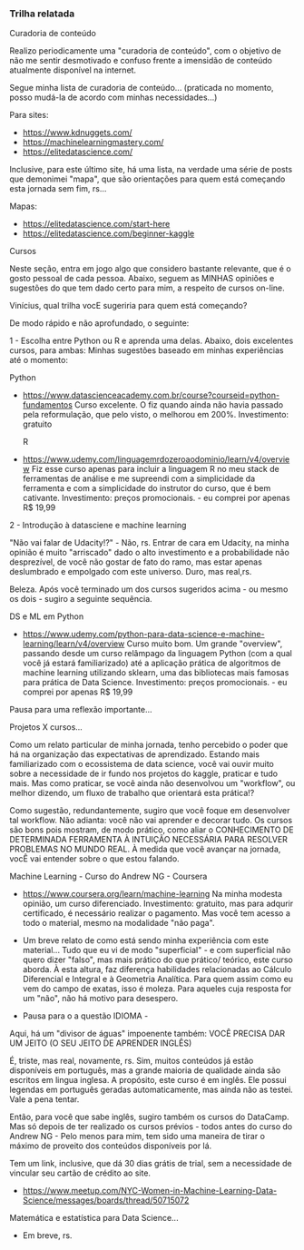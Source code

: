 ### Trilha relatada

Curadoria de conteúdo

Realizo periodicamente uma "curadoria de conteúdo", com o objetivo de não me sentir desmotivado e confuso frente a imensidão de conteúdo
atualmente disponível na internet. 

Segue minha lista de curadoria de conteúdo... (praticada no momento, posso mudá-la de acordo com minhas necessidades...)

Para sites:
- https://www.kdnuggets.com/
- https://machinelearningmastery.com/
- https://elitedatascience.com/

Inclusive, para este último site, há uma lista, na verdade uma série de posts que demonimei "mapa", que são orientações para quem está 
começando esta jornada sem fim, rs...

Mapas:
- https://elitedatascience.com/start-here
- https://elitedatascience.com/beginner-kaggle

Cursos

Neste seção, entra em jogo algo que considero bastante relevante, que é o gosto pessoal de cada pessoa. 
Abaixo, seguem as MINHAS opiniões e sugestões do que tem dado certo para mim, a respeito de cursos on-line.

Vinícius, qual trilha vocE sugeriria para quem está começando?

De modo rápido e não aprofundado, o seguinte:

1 - Escolha entre Python ou R e aprenda uma delas. Abaixo, dois excelentes cursos, para ambas:
  Minhas sugestões baseado em minhas experiências até o momento:
  
  Python
- https://www.datascienceacademy.com.br/course?courseid=python-fundamentos
  Curso excelente. O fiz quando ainda não havia passado pela reformulação, que pelo visto, o melhorou em 200%.
  Investimento: gratuito

  R
- https://www.udemy.com/linguagemrdozeroaodominio/learn/v4/overview
  Fiz esse curso apenas para incluir a linguagem R no meu stack de ferramentas de análise e me supreendi com a simplicidade da ferramenta
  e com a simplicidade do instrutor do curso, que é bem cativante. 
  Investimento: preços promocionais. - eu  comprei por apenas R$ 19,99

2 - Introdução à datasciene e machine learning

  "Não vai falar de Udacity!?" - Não, rs. Entrar de cara em Udacity, na minha opinião é muito "arriscado" dado o alto investimento e a probabilidade
  não desprezível, de você não gostar de fato do ramo, mas estar apenas deslumbrado e empolgado com este universo. Duro, mas real,rs. 
  
  Beleza. Após você terminado um dos cursos sugeridos acima - ou mesmo os dois - sugiro a seguinte sequência.
  
  DS e ML em Python
  - https://www.udemy.com/python-para-data-science-e-machine-learning/learn/v4/overview
  Curso muito bom. Um grande "overview", passando desde um curso relâmpago da linguagem Python (com a qual você já estará familiarizado)
  até a aplicação prática de algoritmos de machine learning utilizando sklearn, uma das bibliotecas mais famosas para prática de Data Science.
  Investimento: preços promocionais. - eu  comprei por apenas R$ 19,99
  
  Pausa para uma reflexão importante...
  
  Projetos X cursos...
  
  Como um relato particular de minha jornada, tenho percebido o poder que há na organização das expectativas de aprendizado. Estando mais familiarizado
  com o ecossistema de data science, você vai ouvir muito sobre a necessidade de ir fundo nos projetos do kaggle, praticar e tudo mais. Mas como praticar,
  se você ainda não desenvolvou um "workflow", ou melhor dizendo, um fluxo de trabalho que orientará esta prática!?
  
  Como sugestão, redundantemente, sugiro que você foque em desenvolver tal workflow. Não adianta: você não vai aprender e decorar tudo. Os cursos são bons pois
  mostram, de modo prático, como aliar o CONHECIMENTO DE DETERMINADA FERRAMENTA À INTUIÇÃO NECESSÁRIA PARA RESOLVER PROBLEMAS NO MUNDO REAL.
  À medida que você avançar na jornada, vocÊ vai entender sobre o que estou falando.

  Machine Learning - Curso do Andrew NG - Coursera
  - https://www.coursera.org/learn/machine-learning
  Na minha modesta opinião, um curso diferenciado. 
  Investimento: gratuito, mas para adqurir certificado, é necessário realizar o pagamento. Mas você tem acesso a todo o material, mesmo na modalidade "não paga".
  
  - Um breve relato de como está sendo minha experiência com este material...
  Tudo que eu vi de modo "superficial" - e com superficial não quero dizer "falso", mas mais prático do que prático/ teórico, este curso aborda.
  À esta altura, faz diferença habilidades relacionadas ao Cálculo Diferencial e Integral e à Geometria Analítica.
  Para quem assim como eu vem do campo de exatas, isso é moleza. Para aqueles cuja resposta for um "não", não há motivo para desespero.
  
  - Pausa para o a questão IDIOMA - 
  
  Aqui, há um "divisor de águas" impoenente também: VOCÊ PRECISA DAR UM JEITO (O SEU JEITO DE APRENDER INGLÊS)
  
  É, triste, mas real, novamente, rs. Sim, muitos conteúdos já estão disponíveis em português, mas a grande maioria de qualidade ainda são escritos em lingua inglesa.
  A propósito, este curso é em inglês. Ele possui legendas em português geradas automaticamente, mas ainda não as testei. Vale a pena tentar. 
  
  Então, para você que sabe inglês, sugiro também os cursos do DataCamp. Mas só depois de ter realizado os cursos prévios - todos antes do curso do Andrew NG - 
  Pelo menos para mim, tem sido uma maneira de tirar o máximo de proveito dos conteúdos disponíveis por lá. 
  
  Tem um link, inclusive, que dá 30 dias grátis de trial, sem a necessidade de vincular seu cartão de crédito ao site. 
  - https://www.meetup.com/NYC-Women-in-Machine-Learning-Data-Science/messages/boards/thread/50715072

Matemática e estatística para Data Science...

- Em breve, rs. 
